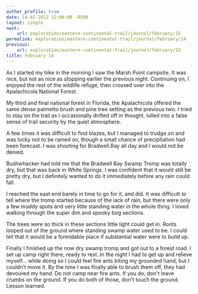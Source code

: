 ```yaml
---
author_profile: true
date: 14-02-2012 12:00:00 -0500
layout: single
next:
    url: exploration/eastern-continental-trail/journal/february/15
permalink: exploration/eastern-continental-trail/journal/february/14
previous:
    url: exploration/eastern-continental-trail/journal/february/13
title: February 14
---
```

As I started my hike in the morning I saw the Marsh Point campsite. It was nice, but not as nice as stopping earlier the previous night. Continuing on, I enjoyed the rest of the wildlife refuge, then crossed over into the Apalachicola National Forest.

My third and final national forest in Florida, the Apalachicola offered the same dense palmetto brush and pine tree setting as the previous two. I tried to stay on the trail as I occasionally drifted off in thought, lulled into a false sense of trail security by the quiet atmosphere.

A few times it was difficult to find blazes, but I managed to trudge on and was lucky not to be rained on, though a small chance of precipitation had been forecast. I was shooting for Bradwell Bay all day and I would not be denied.

Bushwhacker had told me that the Bradwell Bay Swamp Tromp was totally dry, but that was back in White Springs. I was confident that it would still be pretty dry, but I definitely wanted to do it immediately before any rain could fall.

I reached the east end barely in time to go for it, and did. It was difficult to tell where the tromp started because of the lack of rain, but there were only a few muddy spots and very little standing water in the whole thing. I loved walking through the super dim and spooky bog sections.

The trees were so thick in these sections little light could get in. Roots looped out of the ground where standing swamp water used to be. I could tell that it would be a formidable place if substantial water were to build up.

Finally I finished up the now dry swamp tromp and got out to a forest road. I set up camp right there, ready to rest. In the night I had to get up and relieve myself... while doing so I could feel fire ants biting my grounded hand, but I couldn't move it. By the time I was finally able to brush them off, they had devoured my hand. Do not camp near fire ants. If you do, don't leave crumbs on the ground. If you do both of those, don't touch the ground. Lesson learned.